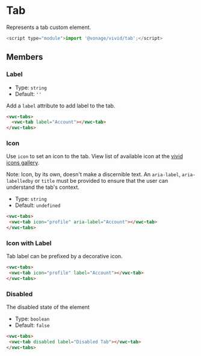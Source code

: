 # Tab

Represents a tab custom element.

```js
<script type="module">import '@vonage/vivid/tab';</script>
```

## Members

### Label

- Type: `string`
- Default: `''`

Add a `label` attribute to add label to the tab.

```html preview
<vwc-tabs>
  <vwc-tab label="Account"></vwc-tab>
</vwc-tabs>
```

### Icon

Use `icon` to set an icon to the tab.
View list of available icon at the [vivid icons gallery](https://icons.vivid.vonage.com).

Note: Icon, by its own, doesn't make a discernible text. An `aria-label`, `aria-labelledby` or `title` must be provided to ensure that the user can understand the tab's context.

- Type: `string`
- Default: `undefined`

```html preview
<vwc-tabs>
 <vwc-tab icon="profile" aria-label="Account"></vwc-tab>
</vwc-tabs>
```

### Icon with Label

Tab label can be prefixed by a decorative icon.

```html preview
<vwc-tabs>
 <vwc-tab icon="profile" label="Account"></vwc-tab>
</vwc-tabs>
```

### Disabled

The disabled state of the element

- Type: `boolean`
- Default: `false`

```html preview
<vwc-tabs>
 <vwc-tab disabled label="Disabled Tab"></vwc-tab>
</vwc-tabs>
```
